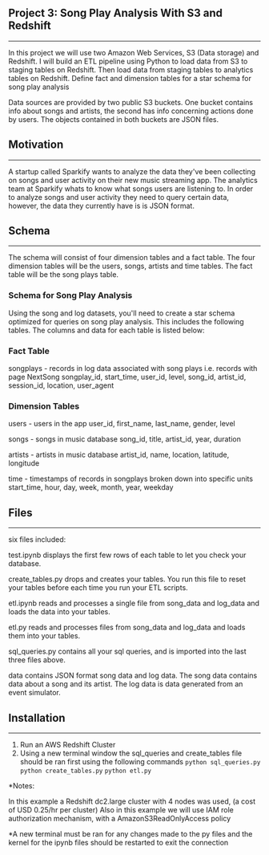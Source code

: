 ## **Project 3: Song Play Analysis With S3 and Redshift**
-----------------------------------------------------------------------------------------------------------------------------------

In this project we will use two Amazon Web Services, S3 (Data storage) 
and Redshift.
I will build an ETL pipeline using Python to load data from S3 to staging tables on Redshift.
Then load data from staging tables to analytics tables on Redshift.
Define fact and dimension tables for a star schema for song play analysis 

Data sources are provided by two public S3 buckets. One bucket contains 
info about songs and artists, the second has info concerning actions done 
by users.
The objects contained in both buckets are JSON files. 



## **Motivation**
-----------------------------------------------------------------------------------------------------------------------------------

A startup called Sparkify wants to analyze the data they've been collecting on songs and user activity on their new music streaming app. The analytics team at Sparkify whats to know what songs users are listening to. In order to analyze songs and user activity they need to query certain data, however, the data they currently have is is JSON format.

## **Schema**
-----------------------------------------------------------------------------------------------------------------------------------

The schema will consist of four dimension tables and a fact table. The four dimension tables will be the users, songs, artists and time tables. The fact table will be the song plays table. 


### Schema for Song Play Analysis
Using the song and log datasets, you'll need to create a star schema optimized for queries on song play analysis. This includes the following tables. The columns and data for each table is listed below: 

### Fact Table
songplays - records in log data associated with song plays i.e. records with page NextSong
songplay_id, start_time, user_id, level, song_id, artist_id, session_id, location, user_agent

### Dimension Tables

users - users in the app
user_id, first_name, last_name, gender, level

songs - songs in music database
song_id, title, artist_id, year, duration

artists - artists in music database
artist_id, name, location, latitude, longitude

time - timestamps of records in songplays broken down into specific units
start_time, hour, day, week, month, year, weekday


## **Files**
-----------------------------------------------------------------------------------------------------------------------------------

six files included:

test.ipynb displays the first few rows of each table to let you check your database.

create_tables.py drops and creates your tables. You run this file to reset your tables before each time you run your ETL scripts.

etl.ipynb reads and processes a single file from song_data and log_data and loads the data into your tables. 

etl.py reads and processes files from song_data and log_data and loads them into your tables. 

sql_queries.py contains all your sql queries, and is imported into the last three files above.

data contains JSON format song data and log data. The song data contains data about a song and its artist. The log data is data generated from an event simulator.


## **Installation**
-----------------------------------------------------------------------------------------------------------------------------------


1. Run an AWS Redshift Cluster
2. Using a new terminal window the sql_queries and create_tables file should be ran first using the following commands
`python sql_queries.py`
`python create_tables.py`
`python etl.py`

*Notes:

In this example a Redshift dc2.large cluster with 4 nodes was used, (a cost of USD 0.25/hr per cluster)
Also in this example we will use IAM role authorization mechanism, with a AmazonS3ReadOnlyAccess policy 

*A new terminal must be ran for any changes made to the py files and the kernel for the ipynb files should be restarted to exit the connection
